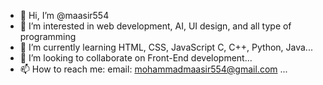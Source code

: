 - 👋 Hi, I’m @maasir554
- 👀 I’m interested in web development, AI, UI design, and all type of programming
- 🌱 I’m currently learning HTML, CSS, JavaScript C, C++, Python, Java...
- 💞️ I’m looking to collaborate on Front-End development...
- 📫 How to reach me: email: mohammadmaasir554@gmail.com ...

<!---
maasir554/maasir554 is a ✨ special ✨ repository because its `README.md` (this file) appears on your GitHub profile.
You can click the Preview link to take a look at your changes.
--->
